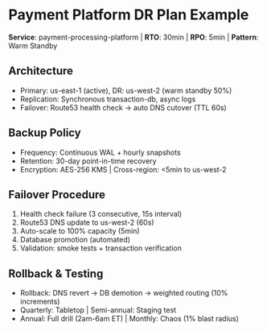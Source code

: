 # Payment Platform DR Plan Example

**Service**: payment-processing-platform | **RTO**: 30min | **RPO**: 5min | **Pattern**: Warm Standby

## Architecture
- Primary: us-east-1 (active), DR: us-west-2 (warm standby 50%)
- Replication: Synchronous transaction-db, async logs
- Failover: Route53 health check → auto DNS cutover (TTL 60s)

## Backup Policy
- Frequency: Continuous WAL + hourly snapshots
- Retention: 30-day point-in-time recovery
- Encryption: AES-256 KMS | Cross-region: <5min to us-west-2

## Failover Procedure
1. Health check failure (3 consecutive, 15s interval)
2. Route53 DNS update to us-west-2 (60s)
3. Auto-scale to 100% capacity (5min)
4. Database promotion (automated)
5. Validation: smoke tests + transaction verification

## Rollback & Testing
- Rollback: DNS revert → DB demotion → weighted routing (10% increments)
- Quarterly: Tabletop | Semi-annual: Staging test
- Annual: Full drill (2am-6am ET) | Monthly: Chaos (1% blast radius)
